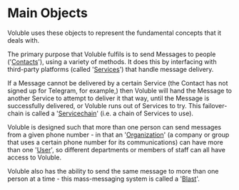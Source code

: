 # Main Objects

Voluble uses these objects to represent the fundamental concepts that it deals with.

The primary purpose that Voluble fulfils is to send Messages to people \('[Contacts](contact.md)'\), using a variety of methods. It does this by interfacing with third-party platforms \(called '[Services](service.md)'\) that handle message delivery.

If a Message cannot be delivered by a certain Service \(the Contact has not signed up for Telegram, for example,\) then Voluble will hand the Message to another Service to attempt to deliver it that way, until the Message is successfully delivered, or Voluble runs out of Services to try. This failover-chain is called a '[Servicechain](servicechain.md)' \(i.e. a chain of Services to use\).

Voluble is designed such that more than one person can send messages from a given phone number - in that an '[Organization](organization.md)' \(a company or group that uses a certain phone number for its communications\) can have more than one '[User](user.md)', so different departments or members of staff can all have access to Voluble.

Voluble also has the ability to send the same message to more than one person at a time - this mass-messaging system is called a '[Blast](blast.md)'.

